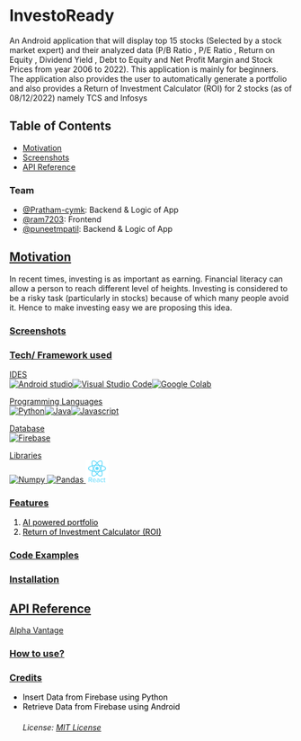 # InvestoReady

An Android application that will display top 15 stocks (Selected by a stock market expert) and their analyzed data (P/B Ratio , P/E Ratio , Return on Equity , Dividend Yield , Debt to Equity and Net Profit Margin and Stock Prices from year 2006 to 2022). This application is mainly for beginners. The application also provides the user to automatically generate a portfolio and also provides a Return of Investment Calculator (ROI) for 2 stocks (as of 08/12/2022) namely TCS and Infosys

## Table of Contents
- [ Motivation ](#motivation)
- [ Screenshots ](#screenshots)
- [ API Reference ](#apireference)


### Team
- [@Pratham-cymk](https://www.github.com/Pratham-cymk): Backend & Logic of App
- [@ram7203](https://github.com/ram7203): Frontend
- [@puneetmpatil](https://github.com/puneetmpatil): Backend & Logic of App

<a name = "motivation"></a>
## <u>Motivation</u>
In recent times, investing is as important as earning. Financial literacy can allow a person to reach different level of heights. Investing is considered to be a risky task (particularly in stocks) because of which many people avoid it. Hence to make investing easy we are proposing this idea.

<a name="screenshots"></a>
### <u>Screenshots</u>


### <u>Tech/ Framework used</u>
<u>IDES</u>
<br>
<a href="https://developer.android.com/studio?gclid=EAIaIQobChMI-YHVttfW-wIVC5JmAh0shAucEAAYASAAEgJW8PD_BwE&gclsrc=aw.ds" target="_blank"><img src="https://img.icons8.com/fluency/48/null/android-studio--v2.png" alt="Android studio" width="40" height="40"><a href="https://code.visualstudio.com/" target="_blank"><img src="https://img.icons8.com/color/48/null/visual-studio-code-2019.png" alt="Visual Studio Code" width="40" height="40"><a href="https://jupyter.org/" target="_blank"><img src="https://upload.wikimedia.org/wikipedia/commons/thumb/d/d0/Google_Colaboratory_SVG_Logo.svg/1200px-Google_Colaboratory_SVG_Logo.svg.png?20221103151432" alt="Google Colab" width="40" height="40"><!--<img src="https://img.icons8.com/fluency/48/null/jupyter.png" alt="Jupyter Notebook" width="40" height="40"><a href="https://colab.research.google.com/" target="_blank"> -->

<u>Programming Languages</u>
<br>
<a href="https://www.python.org/" target="_blank"><img src="https://img.icons8.com/color/48/null/python--v1.png" alt="Python" width="40" height="40"><a href="https://www.java.com/en/" target="_blank"><img src="https://img.icons8.com/fluency/48/null/java-coffee-cup-logo.png" alt="Java" width="40" height="40"></a><a href="https://developer.mozilla.org/en-US/docs/Web/JavaScript" target="_blank"><img src="https://img.icons8.com/color/48/null/javascript--v1.png" alt="Javascript" width="40" height="40"></a>

<u>Database</u>
<br>
<a href="https://firebase.google.com/" target="_blank"><img src="https://img.icons8.com/color/48/null/firebase.png" alt="Firebase" width="40" height="40"></a>

<u>Libraries</u>
<br>
<a href="https://numpy.org/" target="_blank"><img src="https://img.icons8.com/color/48/null/numpy.png" alt="Numpy" width="40" height="40">
<a href="https://pandas.pydata.org/" target="_blank"><img src="https://img.icons8.com/color/48/null/pandas.png" alt="Pandas" width="40" height="40">
<a href="https://reactjs.org/" target="_blank"><img src="https://raw.githubusercontent.com/devicons/devicon/master/icons/react/react-original-wordmark.svg" alt="React JS" width="40" height="40">


### <u>Features</u>
<ol style="color:black">
    <li>AI powered portfolio</li>
    <li>Return of Investment Calculator (ROI)</li>
</ol>

### <u>Code Examples</u>

### <u>Installation</u>


<a name="apireference"></a>
## <u>API Reference</u>
<a href="https://www.alphavantage.co/documentation/" target="_blank">Alpha Vantage</a>


### <p style="text-decoration:underline">How to use?</p>




### <p style="text-decoration:underline">Credits</p>
<ul>
<li><a href="https://youtu.be/DCaH4bQ4DxA" target = "blank" style = "text-decoration:none;color:black">Insert Data from Firebase using Python</a></li>
<li><a href="https://www.geeksforgeeks.org/how-to-retrieve-data-from-the-firebase-realtime-database-in-android/" target = "blank" style = "text-decoration:none;color:black">Retrieve Data from Firebase using Android</a></li>

###### <p>License: <a href="/LICENSE">MIT License</a></p>

